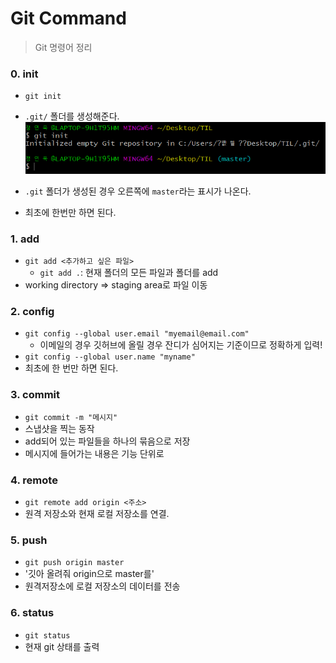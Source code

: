 # Git Command

> Git 명령어 정리

### 0. init

- `git init`
- `.git/` 폴더를 생성해준다.
![init](init.PNG)

- `.git` 폴더가 생성된 경우 오른쪽에 `master`라는 표시가 나온다.
- 최초에 한번만 하면 된다.

### 1. add

- `git add <추가하고 싶은 파일>`
  - `git add .`: 현재 폴더의 모든 파일과 폴더를 add
- working directory => staging area로 파일 이동

### 2. config

- `git config --global user.email "myemail@email.com"`
  - 이메일의 경우 깃허브에 올릴 경우 잔디가 심어지는 기준이므로 정확하게 입력!
- `git config --global user.name "myname"`
- 최초에 한 번만 하면 된다.

### 3. commit

- `git commit -m "메시지"`
- 스냅샷을 찍는 동작
- add되어 있는 파일들을 하나의 묶음으로 저장
- 메시지에 들어가는 내용은 기능 단위로

### 4. remote

- `git remote add origin <주소>`
- 원격 저장소와 현재 로컬 저장소를 연결.

### 5. push

- `git push origin master`
- '깃아 올려줘 origin으로 master를'
- 원격저장소에 로컬 저장소의 데이터를 전송

### 6. status

- `git status`
- 현재 git 상태를 출력